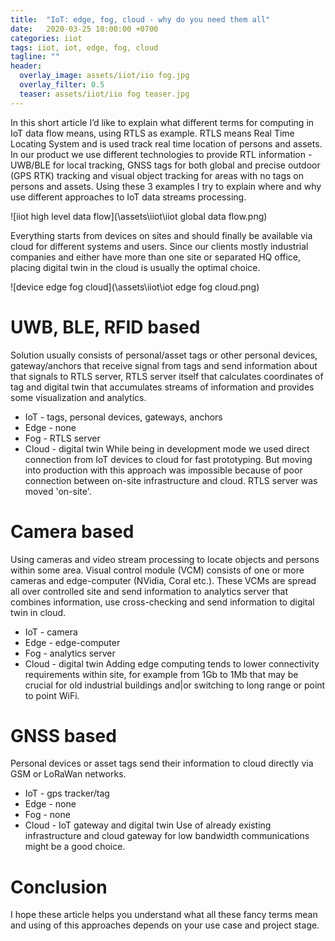 ```yaml
---
title:  "IoT: edge, fog, cloud - why do you need them all"
date:   2020-03-25 10:00:00 +0700
categories: iiot
tags: iiot, iot, edge, fog, cloud
tagline: ""
header:
  overlay_image: assets/iiot/iio fog.jpg
  overlay_filter: 0.5
  teaser: assets/iiot/iio fog teaser.jpg
---
```


In this short article I’d like to explain what different terms for computing in IoT data flow means, using RTLS as example. RTLS means Real Time Locating System and is used track real time location of persons and assets. In our product we use different technologies to provide RTL information - UWB/BLE for local tracking, GNSS tags for both global and precise outdoor (GPS RTK) tracking and visual object tracking for areas with no tags on persons and assets. Using these 3 examples I try to explain where and why use different approaches to IoT data streams processing.

![iiot high level data flow](\assets\iiot\iiot global data flow.png)

Everything starts from devices on sites and should finally be available via cloud for different systems and users. Since our clients mostly industrial companies and either have more than one site or separated HQ office, placing digital twin in the cloud is usually the optimal choice. 

![device edge fog cloud](\assets\iiot\iot edge fog cloud.png)

# UWB, BLE, RFID based
Solution usually consists of personal/asset tags or other personal devices, gateway/anchors that receive signal from tags and send information about that signals to RTLS server, RTLS server itself that calculates coordinates of tag and digital twin that accumulates streams of information and provides some visualization and analytics.
* IoT - tags, personal devices, gateways, anchors
* Edge - none
* Fog - RTLS server
* Cloud - digital twin
While being in development mode we used direct connection from IoT devices to cloud for fast prototyping. But moving into production with this approach was impossible because of poor connection between on-site infrastructure and cloud. RTLS server was moved 'on-site'.

# Camera based
Using cameras and video stream processing to locate objects and persons within some area. Visual control module (VCM) consists of one or more cameras and edge-computer (NVidia, Coral etc.). These VCMs are spread all over controlled site and send information to analytics server that combines information, use cross-checking and send information to digital twin in cloud.
* IoT - camera
* Edge - edge-computer
* Fog - analytics server
* Cloud - digital twin
Adding edge computing tends to lower connectivity requirements within site, for example from 1Gb to 1Mb that may be crucial for old industrial buildings and|or switching to long range or point to point WiFi.

# GNSS based
Personal devices or asset tags send their information to cloud directly via GSM or LoRaWan networks.
* IoT - gps tracker/tag
* Edge - none
* Fog - none
* Cloud - IoT gateway and digital twin
Use of already existing infrastructure and cloud gateway for low bandwidth communications might be a good choice.

# Conclusion
I hope these article helps you understand what all these fancy terms mean and using of this approaches depends on your use case and project stage.